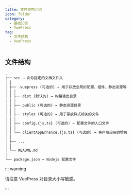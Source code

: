 ```yaml
---
title: 文件结构介绍
icon: folder
category:
  - 基础知识
  - VuePress
tag:
  - 文件结构
  - VuePress
---
```


## 文件结构

```md
.
├── src → 由你指定的文档文件夹
│ │
│ ├── .vuepress (可选的) → 用于存放全局的配置、组件、静态资源等
│ │ │
│ │ ├── dist (默认的) → 构建输出目录
│ │ │
│ │ ├── public (可选的) → 静态资源目录
│ │ │
│ │ ├── styles (可选的) → 用于存放样式相关的文件
│ │ │
│ │ ├── config.{js,ts} (可选的) → 配置文件的入口文件
│ │ │
│ │ └── clientAppEnhance.{js,ts} (可选的) → 客户端应用的增强
│ │
│ ├── ...
│ │
│ └── README.md
│
└── package.json → Nodejs 配置文件
```

::: warning

请注意 VuePress 对目录大小写敏感。

:::
